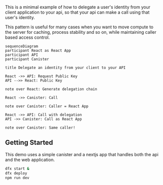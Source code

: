 This is a minimal example of how to delegate a user's identity from your client application to your api, so that your api can make a call using that user's identity.

This pattern is useful for many cases when you want to move compute to the server for caching, process stability and so on, while maintaining caller based access control.

```mermaid
sequenceDiagram
participant React as React App
participant API
participant Canister

title Delegate an identity from your client to your API

React ->> API: Request Public Key
API -->> React: Public Key

note over React: Generate delegation chain

React ->> Canister: Call

note over Canister: Caller = React App

React ->> API: Call with delegation
API ->> Canister: Call as React App

note over Canister: Same caller!
```

## Getting Started

This demo uses a simple canister and a nextjs app that handles both the api and the web application.

```bash
dfx start &
dfx deploy
npm run dev
```

